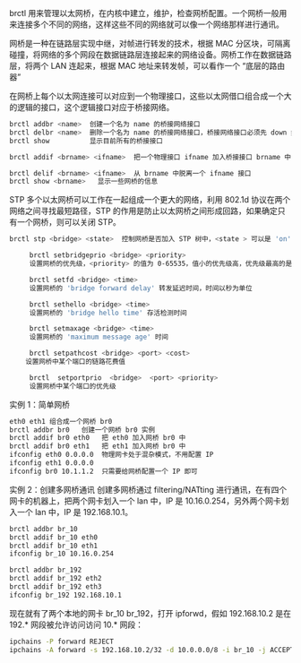 brctl 用来管理以太网桥，在内核中建立，维护，检查网桥配置。一个网桥一般用来连接多个不同的网络，这样这些不同的网络就可以像一个网络那样进行通讯。

网桥是一种在链路层实现中继，对帧进行转发的技术，根据 MAC 分区块，可隔离碰撞，将网络的多个网段在数据链路层连接起来的网络设备。网桥工作在数据链路层，将两个 LAN 连起来，根据 MAC 地址来转发帧，可以看作一个 “底层的路由器”
      
在网桥上每个以太网连接可以对应到一个物理接口，这些以太网借口组合成一个大的逻辑的接口，这个逻辑接口对应于桥接网络。
```bash
brctl addbr <name>  创建一个名为 name 的桥接网络接口
brctl delbr <name>  删除一个名为 name 的桥接网络接口，桥接网络接口必须先 down 掉后才能删除。
brctl show          显示目前所有的桥接接口

brctl addif <brname> <ifname>  把一个物理接口 ifname 加入桥接接口 brname 中，所有从 ifname 收到的帧都将被处理，就像网桥处理的一样。所有发往 brname 的帧，ifname 就像输出接口一样。当物理以太网加入网桥后，据处于混杂模式了，所以不需要配置 IP。

brctl delif <brname> <ifname>  从 brname 中脱离一个 ifname 接口
brctl show <brname>   显示一些网桥的信息
```
STP 多个以太网桥可以工作在一起组成一个更大的网络，利用 802.1d 协议在两个网络之间寻找最短路径，STP 的作用是防止以太网桥之间形成回路，如果确定只有一个网桥，则可以关闭 STP。
```bash
brctl stp <bridge> <state>  控制网桥是否加入 STP 树中，<state > 可以是 'on' 或者 'yes' 表示加入 stp 树中，这样当 lan 中有多个网桥时可以防止回环，'off' 表示关闭 stp。

     brctl setbridgeprio <bridge> <priority>
     设置网桥的优先级，<priority> 的值为 0-65535，值小的优先级高，优先级最高的是根网桥。

     brctl setfd <bridge> <time> 
     设置网桥的 'bridge forward delay' 转发延迟时间，时间以秒为单位

     brctl sethello <bridge> <time> 
     设置网桥的 'bridge hello time' 存活检测时间

     brctl setmaxage <bridge> <time>
     设置网桥的 'maximum message age' 时间

     brctl setpathcost <bridge> <port> <cost>
    设置网桥中某个端口的链路花费值

     brctl  setportprio  <bridge>  <port> <priority>
     设置网桥中某个端口的优先级
```

实例 1：简单网桥
```bash
eth0 eth1 组合成一个网桥 br0
brctl addbr br0   创建一个网桥 br0 实例
brctl addif br0 eth0   把 eth0 加入网桥 br0 中
brctl addif br0 eth1   把 eth1 加入网桥 br0 中
ifconfig eth0 0.0.0.0  物理网卡处于混杂模式，不用配置 IP
ifconfig eth1 0.0.0.0
ifconfig br0 10.1.1.2  只需要给网桥配置一个 IP 即可
```
实例 2：创建多网桥通讯
创建多网桥通过 filtering/NATting 进行通讯，在有四个网卡的机器上，把两个网卡划入一个 lan 中，IP 是 10.16.0.254，另外两个网卡划入一个 lan 中，IP 是 192.168.10.1。
```bash
brctl addbr br_10
brctl addif br_10 eth0
brctl addif br_10 eth1
ifconfig br_10 10.16.0.254

brctl addbr br_192
brctl addif br_192 eth2
brctl addif br_192 eth3
ifconfig br_192 192.168.10.1
```
现在就有了两个本地的网卡 br_10 br_192，打开 ipforwd，假如 192.168.10.2 是在 192.* 网段被允许访问访问 10.* 网段：
```bash
ipchains -P forward REJECT
ipchains -A forward -s 192.168.10.2/32 -d 10.0.0.0/8 -i br_10 -j ACCEPT
```